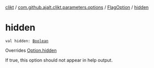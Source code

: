 [clikt](../../index.md) / [com.github.ajalt.clikt.parameters.options](../index.md) / [FlagOption](index.md) / [hidden](./hidden.md)

# hidden

`val hidden: `[`Boolean`](https://kotlinlang.org/api/latest/jvm/stdlib/kotlin/-boolean/index.html)

Overrides [Option.hidden](../-option/hidden.md)

If true, this option should not appear in help output.

